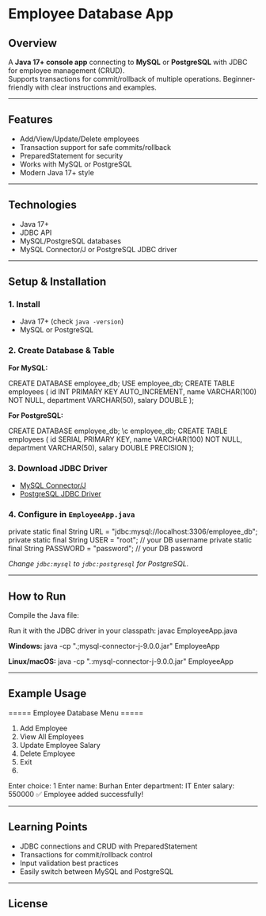 # Employee Database App

## Overview
A **Java 17+ console app** connecting to **MySQL** or **PostgreSQL** with JDBC for employee management (CRUD).  
Supports transactions for commit/rollback of multiple operations. Beginner-friendly with clear instructions and examples.

---

## Features
- Add/View/Update/Delete employees  
- Transaction support for safe commits/rollback  
- PreparedStatement for security  
- Works with MySQL or PostgreSQL  
- Modern Java 17+ style

---

## Technologies
- Java 17+  
- JDBC API  
- MySQL/PostgreSQL databases  
- MySQL Connector/J or PostgreSQL JDBC driver

---

## Setup & Installation

### 1. Install
- Java 17+ (check `java -version`)  
- MySQL or PostgreSQL

### 2. Create Database & Table

**For MySQL:**

CREATE DATABASE employee_db;
USE employee_db;
CREATE TABLE employees (
id INT PRIMARY KEY AUTO_INCREMENT,
name VARCHAR(100) NOT NULL,
department VARCHAR(50),
salary DOUBLE
);


**For PostgreSQL:**

CREATE DATABASE employee_db;
\c employee_db;
CREATE TABLE employees (
id SERIAL PRIMARY KEY,
name VARCHAR(100) NOT NULL,
department VARCHAR(50),
salary DOUBLE PRECISION
);


### 3. Download JDBC Driver
- [MySQL Connector/J](https://dev.mysql.com/downloads/connector/j/)  
- [PostgreSQL JDBC Driver](https://jdbc.postgresql.org/download.html)

### 4. Configure in `EmployeeApp.java`

private static final String URL = "jdbc:mysql://localhost:3306/employee_db";
private static final String USER = "root"; // your DB username
private static final String PASSWORD = "password"; // your DB password

*Change `jdbc:mysql` to `jdbc:postgresql` for PostgreSQL.*

---

## How to Run

Compile the Java file:

Run it with the JDBC driver in your classpath:
javac EmployeeApp.java

**Windows:**
java -cp ".;mysql-connector-j-9.0.0.jar" EmployeeApp

**Linux/macOS:**
java -cp ".:mysql-connector-j-9.0.0.jar" EmployeeApp


---

## Example Usage

===== Employee Database Menu =====

1. Add Employee
2. View All Employees
3. Update Employee Salary
4. Delete Employee
5. Exit
6. 
Enter choice: 1
Enter name: Burhan
Enter department: IT
Enter salary: 550000
✅ Employee added successfully!


---

## Learning Points

- JDBC connections and CRUD with PreparedStatement  
- Transactions for commit/rollback control  
- Input validation best practices  
- Easily switch between MySQL and PostgreSQL  

---

## License


